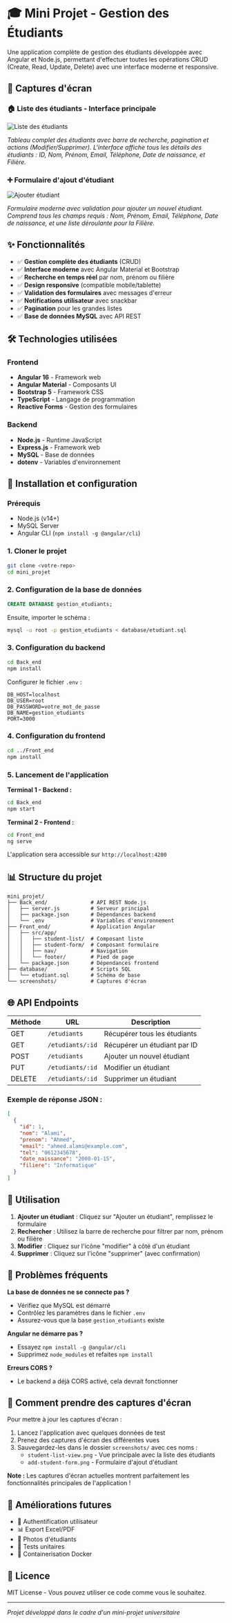 # 🎓 Mini Projet - Gestion des Étudiants

Une application complète de gestion des étudiants développée avec Angular et Node.js, permettant d'effectuer toutes les opérations CRUD (Create, Read, Update, Delete) avec une interface moderne et responsive.

## 📱 Captures d'écran

### 🏠 Liste des étudiants - Interface principale
![Liste des étudiants](screenshots/student-list-view.png)

*Tableau complet des étudiants avec barre de recherche, pagination et actions (Modifier/Supprimer). L'interface affiche tous les détails des étudiants : ID, Nom, Prénom, Email, Téléphone, Date de naissance, et Filière.*

### ➕ Formulaire d'ajout d'étudiant
![Ajouter étudiant](screenshots/add-student-form.png)

*Formulaire moderne avec validation pour ajouter un nouvel étudiant. Comprend tous les champs requis : Nom, Prénom, Email, Téléphone, Date de naissance, et une liste déroulante pour la Filière.*

## ✨ Fonctionnalités

- ✅ **Gestion complète des étudiants** (CRUD)
- ✅ **Interface moderne** avec Angular Material et Bootstrap
- ✅ **Recherche en temps réel** par nom, prénom ou filière
- ✅ **Design responsive** (compatible mobile/tablette)
- ✅ **Validation des formulaires** avec messages d'erreur
- ✅ **Notifications utilisateur** avec snackbar
- ✅ **Pagination** pour les grandes listes
- ✅ **Base de données MySQL** avec API REST

## 🛠️ Technologies utilisées

### Frontend
- **Angular 16** - Framework web
- **Angular Material** - Composants UI
- **Bootstrap 5** - Framework CSS
- **TypeScript** - Langage de programmation
- **Reactive Forms** - Gestion des formulaires

### Backend
- **Node.js** - Runtime JavaScript
- **Express.js** - Framework web
- **MySQL** - Base de données
- **dotenv** - Variables d'environnement

## 🚀 Installation et configuration

### Prérequis
- Node.js (v14+)
- MySQL Server
- Angular CLI (`npm install -g @angular/cli`)

### 1. Cloner le projet
```bash
git clone <votre-repo>
cd mini_projet
```

### 2. Configuration de la base de données
```sql
CREATE DATABASE gestion_etudiants;
```

Ensuite, importer le schéma :
```bash
mysql -u root -p gestion_etudiants < database/etudiant.sql
```

### 3. Configuration du backend
```bash
cd Back_end
npm install
```

Configurer le fichier `.env` :
```env
DB_HOST=localhost
DB_USER=root
DB_PASSWORD=votre_mot_de_passe
DB_NAME=gestion_etudiants
PORT=3000
```

### 4. Configuration du frontend
```bash
cd ../Front_end
npm install
```

### 5. Lancement de l'application

**Terminal 1 - Backend :**
```bash
cd Back_end
npm start
```

**Terminal 2 - Frontend :**
```bash
cd Front_end
ng serve
```

L'application sera accessible sur `http://localhost:4200`

## 📊 Structure du projet

```
mini_projet/
├── Back_end/              # API REST Node.js
│   ├── server.js          # Serveur principal
│   ├── package.json       # Dépendances backend
│   └── .env               # Variables d'environnement
├── Front_end/             # Application Angular
│   ├── src/app/
│   │   ├── student-list/  # Composant liste
│   │   ├── student-form/  # Composant formulaire
│   │   ├── nav/           # Navigation
│   │   └── footer/        # Pied de page
│   └── package.json       # Dépendances frontend
├── database/              # Scripts SQL
│   └── etudiant.sql       # Schéma de base
└── screenshots/           # Captures d'écran
```

## 🌐 API Endpoints

| Méthode | URL | Description |
|---------|-----|-------------|
| GET | `/etudiants` | Récupérer tous les étudiants |
| GET | `/etudiants/:id` | Récupérer un étudiant par ID |
| POST | `/etudiants` | Ajouter un nouvel étudiant |
| PUT | `/etudiants/:id` | Modifier un étudiant |
| DELETE | `/etudiants/:id` | Supprimer un étudiant |

### Exemple de réponse JSON :
```json
[
  {
    "id": 1,
    "nom": "Alami",
    "prenom": "Ahmed",
    "email": "ahmed.alami@example.com",
    "tel": "0612345678",
    "date_naissance": "2000-01-15",
    "filiere": "Informatique"
  }
]
```

## 🎯 Utilisation

1. **Ajouter un étudiant** : Cliquez sur "Ajouter un étudiant", remplissez le formulaire
2. **Rechercher** : Utilisez la barre de recherche pour filtrer par nom, prénom ou filière
3. **Modifier** : Cliquez sur l'icône "modifier" à côté d'un étudiant
4. **Supprimer** : Cliquez sur l'icône "supprimer" (avec confirmation)

## 🐛 Problèmes fréquents

**La base de données ne se connecte pas ?**
- Vérifiez que MySQL est démarré
- Contrôlez les paramètres dans le fichier `.env`
- Assurez-vous que la base `gestion_etudiants` existe

**Angular ne démarre pas ?**
- Essayez `npm install -g @angular/cli`
- Supprimez `node_modules` et refaites `npm install`

**Erreurs CORS ?**
- Le backend a déjà CORS activé, cela devrait fonctionner

## 📝 Comment prendre des captures d'écran

Pour mettre à jour les captures d'écran :

1. Lancez l'application avec quelques données de test
2. Prenez des captures d'écran des différentes vues
3. Sauvegardez-les dans le dossier `screenshots/` avec ces noms :
   - `student-list-view.png` - Vue principale avec la liste des étudiants
   - `add-student-form.png` - Formulaire d'ajout d'étudiant

**Note :** Les captures d'écran actuelles montrent parfaitement les fonctionnalités principales de l'application !

## 🔮 Améliorations futures

- 🔐 Authentification utilisateur
- 📊 Export Excel/PDF
- 📸 Photos d'étudiants
- 🧪 Tests unitaires
- 🐳 Containerisation Docker

## 📄 Licence

MIT License - Vous pouvez utiliser ce code comme vous le souhaitez.

---

*Projet développé dans le cadre d'un mini-projet universitaire*
